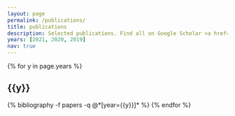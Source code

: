 ```yaml
---
layout: page
permalink: /publications/
title: publications
description: Selected publications. Find all on Google Scholar <a href="https://scholar.google.de/citations?user=itIWDO8AAAAJ">(click here)</a>.
years: [2021, 2020, 2019]
nav: true
---
```


<div class="publications">

{% for y in page.years %}
  <h2 class="year">{{y}}</h2>
  {% bibliography -f papers -q @*[year={{y}}]* %}
{% endfor %}

</div>
